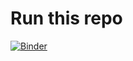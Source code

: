 # Run this repo

[![Binder](https://mybinder.org/badge_logo.svg)](https://mybinder.org/v2/gh/e-kotov/bind-3-test/HEAD?urlpath=rstudio)

